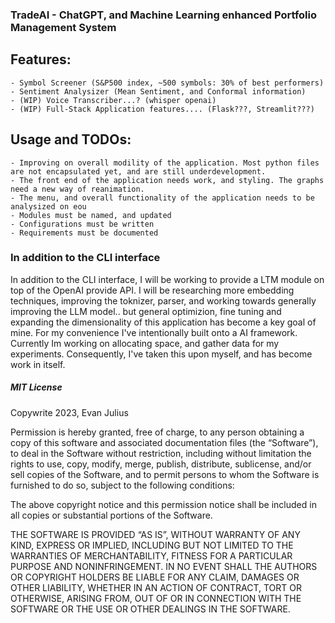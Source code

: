 ### TradeAI - ChatGPT, and Machine Learning enhanced Portfolio Management System

## Features:
    - Symbol Screener (S&P500 index, ~500 symbols: 30% of best performers) 
    - Sentiment Analysizer (Mean Sentiment, and Conformal information)
    - (WIP) Voice Transcriber...? (whisper openai)
    - (WIP) Full-Stack Application features.... (Flask???, Streamlit???)

## Usage and TODOs:
    - Improving on overall modility of the application. Most python files are not encapsulated yet, and are still underdevelopment. 
    - The front end of the application needs work, and styling. The graphs need a new way of reanimation.
    - The menu, and overall functionality of the application needs to be analysized on eou
    - Modules must be named, and updated
    - Configurations must be written
    - Requirements must be documented
    


### In addition to the CLI interface 

In addition to the CLI interface, I will be working to provide a LTM module on top of the OpenAI provide API. I will be researching more embedding techniques, improving the toknizer, parser, and working towards generally improving the LLM model.. but general optimizion, fine tuning and expanding the dimensionality of this application has become a key goal of mine. For my convenience I've intentionally built onto a AI framework. Currently Im working on allocating space, and gather data for my experiments. Consequently, I've taken this upon myself, and has become work in itself.


##### MIT License
Copywrite 2023, Evan Julius

Permission is hereby granted, free of charge, to any person obtaining a copy of this software and associated documentation files (the “Software”), to deal in the Software without restriction, including without limitation the rights to use, copy, modify, merge, publish, distribute, sublicense, and/or sell copies of the Software, and to permit persons to whom the Software is furnished to do so, subject to the following conditions:

The above copyright notice and this permission notice shall be included in all copies or substantial portions of the Software.

THE SOFTWARE IS PROVIDED “AS IS”, WITHOUT WARRANTY OF ANY KIND, EXPRESS OR IMPLIED, INCLUDING BUT NOT LIMITED TO THE WARRANTIES OF MERCHANTABILITY, FITNESS FOR A PARTICULAR PURPOSE AND NONINFRINGEMENT. IN NO EVENT SHALL THE AUTHORS OR COPYRIGHT HOLDERS BE LIABLE FOR ANY CLAIM, DAMAGES OR OTHER LIABILITY, WHETHER IN AN ACTION OF CONTRACT, TORT OR OTHERWISE, ARISING FROM, OUT OF OR IN CONNECTION WITH THE SOFTWARE OR THE USE OR OTHER DEALINGS IN THE SOFTWARE.
